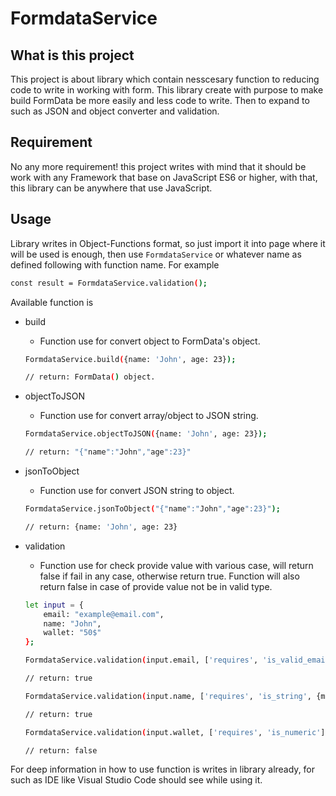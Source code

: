 # FormdataService

## What is this project
This project is about library which contain nesscesary function to reducing code to write in working with form. This library create with purpose to make build FormData be more easily and less code to write. Then to expand to such as JSON and object converter and validation.

## Requirement
No any more requirement! this project writes with mind that it should be work with any Framework that base on JavaScript ES6
or higher, with that, this library can be anywhere that use JavaScript.

## Usage
Library writes in Object-Functions format, so just import it into page where it will be used is enough, 
then use `FormdataService` or whatever name as defined following with function name. For example

```bash
const result = FormdataService.validation();
```

Available function is 
* build
    - Function use for convert object to FormData's object. 
    
    ``` bash
    FormdataService.build({name: 'John', age: 23});
    
    // return: FormData() object.
    ```
* objectToJSON
    - Function use for convert array/object to JSON string.
    
    ```bash
    FormdataService.objectToJSON({name: 'John', age: 23});
    
    // return: "{"name":"John","age":23}"
    ```
* jsonToObject
    - Function use for convert JSON string to object.
    
    ```bash
    FormdataService.jsonToObject("{"name":"John","age":23}");
    
    // return: {name: 'John', age: 23}
    ```
* validation
    - Function use for check provide value with various case, will return false if fail in any case, otherwise return true. Function will also return false in case of provide value not be in valid type.
    
    ```bash
    let input = {
        email: "example@email.com",
        name: "John",
        wallet: "50$"
    };

    FormdataService.validation(input.email, ['requires', 'is_valid_email']);
    
    // return: true

    FormdataService.validation(input.name, ['requires', 'is_string', {match_to: "John"}]);
    
    // return: true

    FormdataService.validation(input.wallet, ['requires', 'is_numeric']);
    
    // return: false
    ```

For deep information in how to use function is writes in library already, for such as IDE like Visual Studio Code should see while using it.
